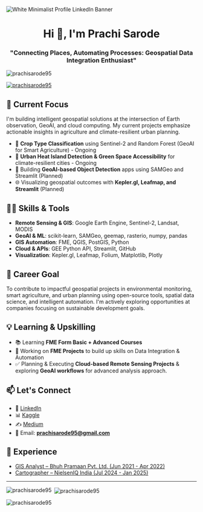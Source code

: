![White Minimalist Profile LinkedIn Banner](https://github.com/prachisarode95/prachisarode95/assets/60979131/a9e94a2c-5440-48eb-a219-81f8ff350361)

<h1 align="center">Hi 👋, I'm Prachi Sarode</h1>
<h3 align="center">"Connecting Places, Automating Processes: Geospatial Data Integration Enthusiast"</h3>

<p align="left"> <img src="https://komarev.com/ghpvc/?username=prachisarode95&label=Profile%20views&color=0e75b6&style=flat" alt="prachisarode95" /> </p>

<p align="left"> <a href="https://github.com/ryo-ma/github-profile-trophy"><img src="https://github-profile-trophy.vercel.app/?username=prachisarode95" alt="prachisarode95" /></a> </p>

## 🚀 Current Focus
I'm building intelligent geospatial solutions at the intersection of Earth observation, GeoAI, and cloud computing. My current projects emphasize actionable insights in agriculture and climate-resilient urban planning.

- 🌾 **Crop Type Classification** using Sentinel-2 and Random Forest (GeoAI for Smart Agriculture) - Ongoing
- 🌆 **Urban Heat Island Detection & Green Space Accessibility** for climate-resilient cities - Ongoing
- 🧠 Building **GeoAI-based Object Detection** apps using SAMGeo and Streamlit (Planned)
- 🌐 Visualizing geospatial outcomes with **Kepler.gl, Leafmap, and Streamlit** (Planned)

## 👩‍💻 Skills & Tools
- **Remote Sensing & GIS**: Google Earth Engine, Sentinel-2, Landsat, MODIS
- **GeoAI & ML**: scikit-learn, SAMGeo, geemap, rasterio, numpy, pandas
- **GIS Automation**: FME, QGIS, PostGIS, Python
- **Cloud & APIs**: GEE Python API, Streamlit, GitHub
- **Visualization**: Kepler.gl, Leafmap, Folium, Matplotlib, Plotly

## 🎯 Career Goal
To contribute to impactful geospatial projects in environmental monitoring, smart agriculture, and urban planning using open-source tools, spatial data science, and intelligent automation. I'm actively exploring opportunities at companies focusing on sustainable development goals.

## 💡 Learning & Upskilling
- 📚 Learning **FME Form Basic + Advanced Courses**
- 🎯 Working on **FME Projects** to build up skills on Data Integration & Automation
- ✅ Planning & Executing **Cloud-based Remote Sensing Projects** & exploring **GeoAI workflows** for advanced analysis approach.

## 📫 Let's Connect
- 🔗 [LinkedIn](https://linkedin.com/in/prachisarode95)
- 📊 [Kaggle](https://kaggle.com/prachisarode)
- ✍️ [Medium](https://medium.com/@prachisarode)
- 📧 Email: **prachisarode95@gmail.com**

## 💼 Experience
- [GIS Analyst – Bhuh Pramaan Pvt. Ltd. (Jun 2021 - Apr 2022)](https://www.bhuhpramaan.com/)
- [Cartographer – NielsenIQ India (Jul 2024 - Jan 2025)](https://nielseniq.com/global/en/)
---

<p><img align="left" src="https://github-readme-stats.vercel.app/api/top-langs?username=prachisarode95&show_icons=true&locale=en&layout=compact" alt="prachisarode95" /></p>

<p>&nbsp;<img align="center" src="https://github-readme-stats.vercel.app/api?username=prachisarode95&show_icons=true&locale=en" alt="prachisarode95" /></p>

<p><img align="center" src="https://github-readme-streak-stats.herokuapp.com/?user=prachisarode95&" alt="prachisarode95" /></p>

